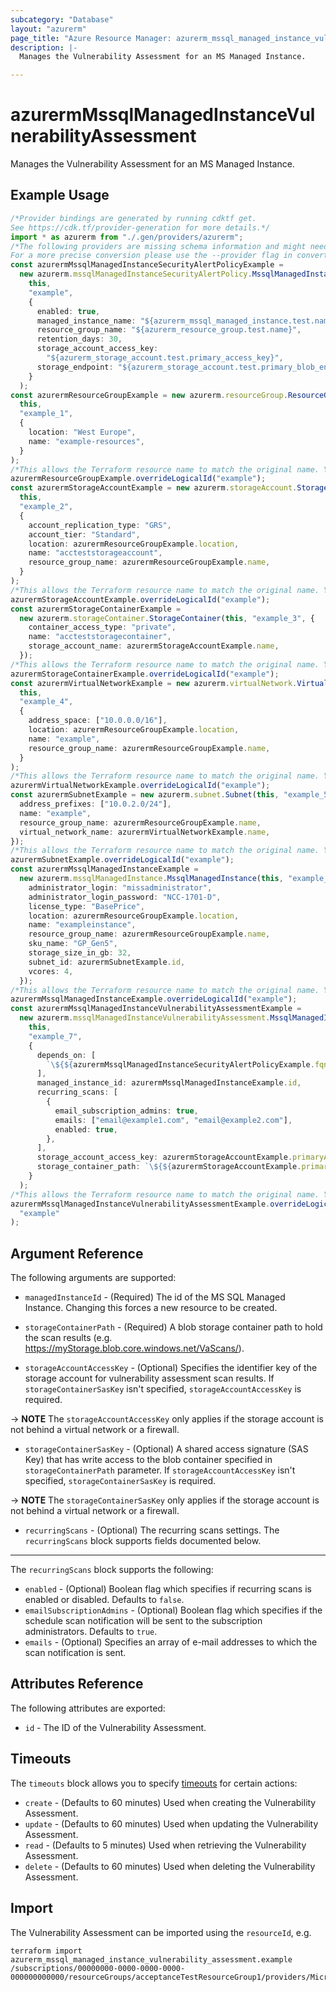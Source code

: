 ```yaml
---
subcategory: "Database"
layout: "azurerm"
page_title: "Azure Resource Manager: azurerm_mssql_managed_instance_vulnerability_assessment"
description: |-
  Manages the Vulnerability Assessment for an MS Managed Instance.

---
```


# azurermMssqlManagedInstanceVulnerabilityAssessment

Manages the Vulnerability Assessment for an MS Managed Instance.

## Example Usage

```typescript
/*Provider bindings are generated by running cdktf get.
See https://cdk.tf/provider-generation for more details.*/
import * as azurerm from "./.gen/providers/azurerm";
/*The following providers are missing schema information and might need manual adjustments to synthesize correctly: azurerm.
For a more precise conversion please use the --provider flag in convert.*/
const azurermMssqlManagedInstanceSecurityAlertPolicyExample =
  new azurerm.mssqlManagedInstanceSecurityAlertPolicy.MssqlManagedInstanceSecurityAlertPolicy(
    this,
    "example",
    {
      enabled: true,
      managed_instance_name: "${azurerm_mssql_managed_instance.test.name}",
      resource_group_name: "${azurerm_resource_group.test.name}",
      retention_days: 30,
      storage_account_access_key:
        "${azurerm_storage_account.test.primary_access_key}",
      storage_endpoint: "${azurerm_storage_account.test.primary_blob_endpoint}",
    }
  );
const azurermResourceGroupExample = new azurerm.resourceGroup.ResourceGroup(
  this,
  "example_1",
  {
    location: "West Europe",
    name: "example-resources",
  }
);
/*This allows the Terraform resource name to match the original name. You can remove the call if you don't need them to match.*/
azurermResourceGroupExample.overrideLogicalId("example");
const azurermStorageAccountExample = new azurerm.storageAccount.StorageAccount(
  this,
  "example_2",
  {
    account_replication_type: "GRS",
    account_tier: "Standard",
    location: azurermResourceGroupExample.location,
    name: "accteststorageaccount",
    resource_group_name: azurermResourceGroupExample.name,
  }
);
/*This allows the Terraform resource name to match the original name. You can remove the call if you don't need them to match.*/
azurermStorageAccountExample.overrideLogicalId("example");
const azurermStorageContainerExample =
  new azurerm.storageContainer.StorageContainer(this, "example_3", {
    container_access_type: "private",
    name: "accteststoragecontainer",
    storage_account_name: azurermStorageAccountExample.name,
  });
/*This allows the Terraform resource name to match the original name. You can remove the call if you don't need them to match.*/
azurermStorageContainerExample.overrideLogicalId("example");
const azurermVirtualNetworkExample = new azurerm.virtualNetwork.VirtualNetwork(
  this,
  "example_4",
  {
    address_space: ["10.0.0.0/16"],
    location: azurermResourceGroupExample.location,
    name: "example",
    resource_group_name: azurermResourceGroupExample.name,
  }
);
/*This allows the Terraform resource name to match the original name. You can remove the call if you don't need them to match.*/
azurermVirtualNetworkExample.overrideLogicalId("example");
const azurermSubnetExample = new azurerm.subnet.Subnet(this, "example_5", {
  address_prefixes: ["10.0.2.0/24"],
  name: "example",
  resource_group_name: azurermResourceGroupExample.name,
  virtual_network_name: azurermVirtualNetworkExample.name,
});
/*This allows the Terraform resource name to match the original name. You can remove the call if you don't need them to match.*/
azurermSubnetExample.overrideLogicalId("example");
const azurermMssqlManagedInstanceExample =
  new azurerm.mssqlManagedInstance.MssqlManagedInstance(this, "example_6", {
    administrator_login: "missadministrator",
    administrator_login_password: "NCC-1701-D",
    license_type: "BasePrice",
    location: azurermResourceGroupExample.location,
    name: "exampleinstance",
    resource_group_name: azurermResourceGroupExample.name,
    sku_name: "GP_Gen5",
    storage_size_in_gb: 32,
    subnet_id: azurermSubnetExample.id,
    vcores: 4,
  });
/*This allows the Terraform resource name to match the original name. You can remove the call if you don't need them to match.*/
azurermMssqlManagedInstanceExample.overrideLogicalId("example");
const azurermMssqlManagedInstanceVulnerabilityAssessmentExample =
  new azurerm.mssqlManagedInstanceVulnerabilityAssessment.MssqlManagedInstanceVulnerabilityAssessment(
    this,
    "example_7",
    {
      depends_on: [
        `\${${azurermMssqlManagedInstanceSecurityAlertPolicyExample.fqn}}`,
      ],
      managed_instance_id: azurermMssqlManagedInstanceExample.id,
      recurring_scans: [
        {
          email_subscription_admins: true,
          emails: ["email@example1.com", "email@example2.com"],
          enabled: true,
        },
      ],
      storage_account_access_key: azurermStorageAccountExample.primaryAccessKey,
      storage_container_path: `\${${azurermStorageAccountExample.primaryBlobEndpoint}}\${${azurermStorageContainerExample.name}}/`,
    }
  );
/*This allows the Terraform resource name to match the original name. You can remove the call if you don't need them to match.*/
azurermMssqlManagedInstanceVulnerabilityAssessmentExample.overrideLogicalId(
  "example"
);

```

## Argument Reference

The following arguments are supported:

*   `managedInstanceId` - (Required) The id of the MS SQL Managed Instance. Changing this forces a new resource to be created.

*   `storageContainerPath` - (Required) A blob storage container path to hold the scan results (e.g. <https://myStorage.blob.core.windows.net/VaScans/>).

*   `storageAccountAccessKey` - (Optional) Specifies the identifier key of the storage account for vulnerability assessment scan results. If `storageContainerSasKey` isn't specified, `storageAccountAccessKey` is required.

\-> **NOTE** The `storageAccountAccessKey` only applies if the storage account is not behind a virtual network or a firewall.

* `storageContainerSasKey` - (Optional) A shared access signature (SAS Key) that has write access to the blob container specified in `storageContainerPath` parameter. If `storageAccountAccessKey` isn't specified, `storageContainerSasKey` is required.

\-> **NOTE** The `storageContainerSasKey` only applies if the storage account is not behind a virtual network or a firewall.

* `recurringScans` - (Optional) The recurring scans settings. The `recurringScans` block supports fields documented below.

***

The `recurringScans` block supports the following:

* `enabled` - (Optional) Boolean flag which specifies if recurring scans is enabled or disabled. Defaults to `false`.
* `emailSubscriptionAdmins` - (Optional) Boolean flag which specifies if the schedule scan notification will be sent to the subscription administrators. Defaults to `true`.
* `emails` - (Optional) Specifies an array of e-mail addresses to which the scan notification is sent.

## Attributes Reference

The following attributes are exported:

* `id` - The ID of the Vulnerability Assessment.

## Timeouts

The `timeouts` block allows you to specify [timeouts](https://www.terraform.io/language/resources/syntax#operation-timeouts) for certain actions:

* `create` - (Defaults to 60 minutes) Used when creating the Vulnerability Assessment.
* `update` - (Defaults to 60 minutes) Used when updating the Vulnerability Assessment.
* `read` - (Defaults to 5 minutes) Used when retrieving the Vulnerability Assessment.
* `delete` - (Defaults to 60 minutes) Used when deleting the Vulnerability Assessment.

## Import

The Vulnerability Assessment can be imported using the `resourceId`, e.g.

```console
terraform import azurerm_mssql_managed_instance_vulnerability_assessment.example /subscriptions/00000000-0000-0000-0000-000000000000/resourceGroups/acceptanceTestResourceGroup1/providers/Microsoft.Sql/managedInstances/instance1/vulnerabilityAssessments/Default
```
